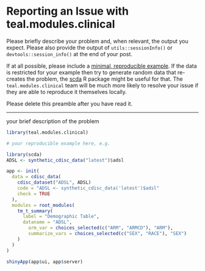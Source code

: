 # Reporting an Issue with teal.modules.clinical

Please briefly describe your problem and, when relevant, the output you expect.
Please also provide the output of `utils::sessionInfo()` or
`devtools::session_info()` at the end of your post.

If at all possible, please include a [minimal, reproducible
example](https://stackoverflow.com/questions/5963269/how-to-make-a-great-r-reproducible-example). If the data is restricted for your example then try to generate random data that re-creates the problem, the [scda](https://github.com/insightsengineering/scda) R package might be useful for that.
The `teal.modules.clinical` team will be much more likely to resolve your issue if they are
able to reproduce it themselves locally.

Please delete this preamble after you have read it.

---

your brief description of the problem

```r
library(teal.modules.clinical)

# your reproducible example here, e.g.

library(scda)
ADSL <- synthetic_cdisc_data("latest")$adsl

app <- init(
  data = cdisc_data(
    cdisc_dataset("ADSL", ADSL)
    code = "ADSL <- synthetic_cdisc_data('latest')$adsl"
    check = TRUE
  ),
  modules = root_modules(
    tm_t_summary(
      label = "Demographic Table",
      dataname = "ADSL",
        arm_var = choices_selected(c("ARM", "ARMCD"), "ARM"),
        summarize_vars = choices_selected(c("SEX", "RACE"), "SEX")
    )
  )
)

shinyApp(app$ui, app$server)
```
